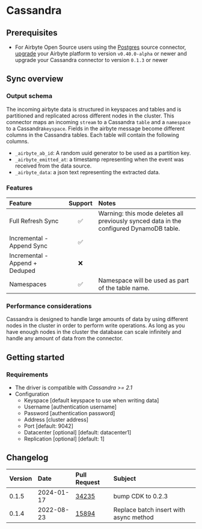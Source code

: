 # Cassandra

## Prerequisites

- For Airbyte Open Source users using the [Postgres](https://docs.airbyte.com/integrations/sources/postgres) source connector, [upgrade](https://docs.airbyte.com/operator-guides/upgrading-airbyte/) your Airbyte platform to version `v0.40.0-alpha` or newer and upgrade your Cassandra connector to version `0.1.3` or newer

## Sync overview

### Output schema

The incoming airbyte data is structured in keyspaces and tables and is partitioned and replicated across different nodes
in the cluster. This connector maps an incoming `stream` to a Cassandra `table` and a `namespace` to a
Cassandra`keyspace`. Fields in the airbyte message become different columns in the Cassandra tables. Each table will
contain the following columns.

- `_airbyte_ab_id`: A random uuid generator to be used as a partition key.
- `_airbyte_emitted_at`: a timestamp representing when the event was received from the data source.
- `_airbyte_data`: a json text representing the extracted data.

### Features

| Feature                        | Support | Notes                                                                                   |
| :----------------------------- | :-----: | :-------------------------------------------------------------------------------------- |
| Full Refresh Sync              |   ✅    | Warning: this mode deletes all previously synced data in the configured DynamoDB table. |
| Incremental - Append Sync      |   ✅    |                                                                                         |
| Incremental - Append + Deduped |   ❌    |                                                                                         |
| Namespaces                     |   ✅    | Namespace will be used as part of the table name.                                       |

### Performance considerations

Cassandra is designed to handle large amounts of data by using different nodes in the cluster in order to perform write
operations. As long as you have enough nodes in the cluster the database can scale infinitely and handle any amount of
data from the connector.

## Getting started

### Requirements

- The driver is compatible with _Cassandra >= 2.1_
- Configuration
  - Keyspace [default keyspace to use when writing data]
  - Username [authentication username]
  - Password [authentication password]
  - Address [cluster address]
  - Port [default: 9042]
  - Datacenter [optional] [default: datacenter1]
  - Replication [optional] [default: 1]

## Changelog

| Version | Date       | Pull Request                                             | Subject                                |
| :------ | :--------- | :------------------------------------------------------- | :------------------------------------- |
| 0.1.5    | 2024-01-17 | [34235](https://github.com/airbytehq/airbyte/pull/34235) | bump CDK to 0.2.3 |
| 0.1.4   | 2022-08-23 | [15894](https://github.com/airbytehq/airbyte/pull/15894) | Replace batch insert with async method |
